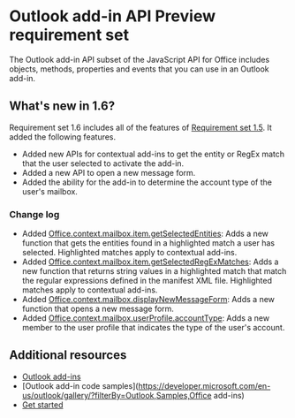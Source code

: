 # Outlook add-in API Preview requirement set

The Outlook add-in API subset of the JavaScript API for Office includes objects, methods, properties and events that you can use in an Outlook add-in.

## What's new in 1.6?

Requirement set 1.6 includes all of the features of [Requirement set 1.5](../1.5/index.md). It added the following features.

- Added new APIs for contextual add-ins to get the entity or RegEx match that the user selected to activate the add-in.
- Added a new API to open a new message form.
- Added the ability for the add-in to determine the account type of the user's mailbox.

### Change log

- Added [Office.context.mailbox.item.getSelectedEntities](https://dev.office.com/reference/add-ins/outlook/preview/Office.context.mailbox.item?product=outlook&version=preview#getselectedentities--entities): Adds a new function that gets the entities found in a highlighted match a user has selected. Highlighted matches apply to contextual add-ins.
- Added [Office.context.mailbox.item.getSelectedRegExMatches](https://dev.office.com/reference/add-ins/outlook/preview/Office.context.mailbox.item?product=outlook&version=preview#getselectedregexmatches--object): Adds a new function that returns string values in a highlighted match that match the regular expressions defined in the manifest XML file. Highlighted matches apply to contextual add-ins.
- Added [Office.context.mailbox.displayNewMessageForm](https://dev.office.com/reference/add-ins/outlook/preview/Office.context.mailbox?product=outlook&version=preview#displaynewmessageformparameters): Adds a new function that opens a new message form.
- Added [Office.context.mailbox.userProfile.accountType](https://dev.office.com/reference/add-ins/outlook/preview/Office.context.mailbox.userProfile?product=outlook&version=preview#accounttype-string): Adds a new member to the user profile that indicates the type of the user's account.

## Additional resources

- [Outlook add-ins](https://docs.microsoft.com/en-us/outlook/add-ins/)
- [Outlook add-in code samples](https://developer.microsoft.com/en-us/outlook/gallery/?filterBy=Outlook,Samples,Office add-ins)
- [Get started](https://docs.microsoft.com/en-us/outlook/add-ins/quick-start)
